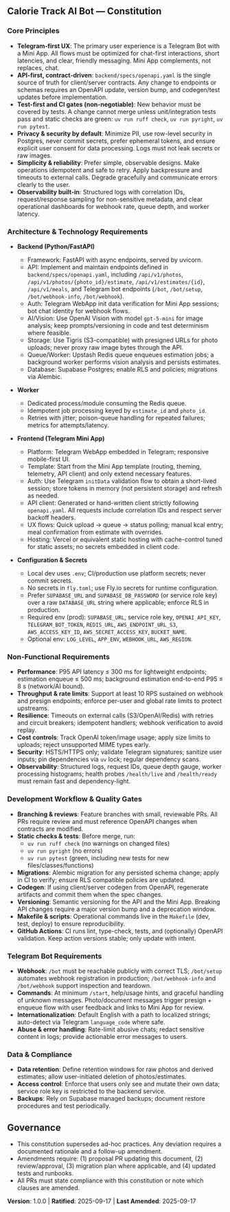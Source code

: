 ## Calorie Track AI Bot — Constitution

### Core Principles

- **Telegram-first UX**: The primary user experience is a Telegram Bot with a Mini App. All flows must be optimized for chat-first interactions, short latencies, and clear, friendly messaging. Mini App complements, not replaces, chat.
- **API-first, contract-driven**: `backend/specs/openapi.yaml` is the single source of truth for client/server contracts. Any change to endpoints or schemas requires an OpenAPI update, version bump, and codegen/test updates before implementation.
- **Test-first and CI gates (non-negotiable)**: New behavior must be covered by tests. A change cannot merge unless unit/integration tests pass and static checks are green: `uv run ruff check`, `uv run pyright`, `uv run pytest`.
- **Privacy & security by default**: Minimize PII, use row-level security in Postgres, never commit secrets, prefer ephemeral tokens, and ensure explicit user consent for data processing. Logs must not leak secrets or raw images.
- **Simplicity & reliability**: Prefer simple, observable designs. Make operations idempotent and safe to retry. Apply backpressure and timeouts to external calls. Degrade gracefully and communicate errors clearly to the user.
- **Observability built-in**: Structured logs with correlation IDs, request/response sampling for non-sensitive metadata, and clear operational dashboards for webhook rate, queue depth, and worker latency.

### Architecture & Technology Requirements

- **Backend (Python/FastAPI)**
  - Framework: FastAPI with async endpoints, served by uvicorn.
  - API: Implement and maintain endpoints defined in `backend/specs/openapi.yaml`, including `/api/v1/photos`, `/api/v1/photos/{photo_id}/estimate`, `/api/v1/estimates/{id}`, `/api/v1/meals`, and Telegram bot endpoints (`/bot`, `/bot/setup`, `/bot/webhook-info`, `/bot/webhook`).
  - Auth: Telegram WebApp init data verification for Mini App sessions; bot chat identity for webhook flows.
  - AI/Vision: Use OpenAI Vision with model `gpt-5-mini` for image analysis; keep prompts/versioning in code and test determinism where feasible.
  - Storage: Use Tigris (S3-compatible) with presigned URLs for photo uploads; never proxy raw image bytes through the API.
  - Queue/Worker: Upstash Redis queue enqueues estimation jobs; a background worker performs vision analysis and persists estimates.
  - Database: Supabase Postgres; enable RLS and policies; migrations via Alembic.

- **Worker**
  - Dedicated process/module consuming the Redis queue.
  - Idempotent job processing keyed by `estimate_id` and `photo_id`.
  - Retries with jitter; poison-queue handling for repeated failures; metrics for attempts/latency.

- **Frontend (Telegram Mini App)**
  - Platform: Telegram WebApp embedded in Telegram; responsive mobile-first UI.
  - Template: Start from the Mini App template (routing, theming, telemetry, API client) and only extend necessary features.
  - Auth: Use Telegram `initData` validation flow to obtain a short-lived session; store tokens in memory (not persistent storage) and refresh as needed.
  - API client: Generated or hand-written client strictly following `openapi.yaml`. All requests include correlation IDs and respect server backoff headers.
  - UX flows: Quick upload → queue → status polling; manual kcal entry; meal confirmation from estimate with overrides.
  - Hosting: Vercel or equivalent static hosting with cache-control tuned for static assets; no secrets embedded in client code.

- **Configuration & Secrets**
  - Local dev uses `.env`; CI/production use platform secrets; never commit secrets.
  - No secrets in `fly.toml`; use Fly.io secrets for runtime configuration.
  - Prefer `SUPABASE_URL` and `SUPABASE_DB_PASSWORD` (or service role key) over a raw `DATABASE_URL` string where applicable; enforce RLS in production.
  - Required env (prod): `SUPABASE_URL`, service role key, `OPENAI_API_KEY`, `TELEGRAM_BOT_TOKEN`, `REDIS_URL`, `AWS_ENDPOINT_URL_S3`, `AWS_ACCESS_KEY_ID`, `AWS_SECRET_ACCESS_KEY`, `BUCKET_NAME`.
  - Optional env: `LOG_LEVEL`, `APP_ENV`, `WEBHOOK_URL`, `AWS_REGION`.

### Non-Functional Requirements

- **Performance**: P95 API latency ≤ 300 ms for lightweight endpoints; estimation enqueue ≤ 500 ms; background estimation end-to-end P95 ≤ 8 s (network/AI bound).
- **Throughput & rate limits**: Support at least 10 RPS sustained on webhook and presign endpoints; enforce per-user and global rate limits to protect upstreams.
- **Resilience**: Timeouts on external calls (S3/OpenAI/Redis) with retries and circuit breakers; idempotent handlers; webhook verification to avoid replay.
- **Cost controls**: Track OpenAI token/image usage; apply size limits to uploads; reject unsupported MIME types early.
- **Security**: HSTS/HTTPS only; validate Telegram signatures; sanitize user inputs; pin dependencies via `uv` lock; regular dependency scans.
- **Observability**: Structured logs, request IDs, queue depth gauge, worker processing histograms; health probes `/health/live` and `/health/ready` must remain fast and dependency-light.

### Development Workflow & Quality Gates

- **Branching & reviews**: Feature branches with small, reviewable PRs. All PRs require review and must reference OpenAPI changes when contracts are modified.
- **Static checks & tests**: Before merge, run:
  - `uv run ruff check` (no warnings on changed files)
  - `uv run pyright` (no errors)
  - `uv run pytest` (green, including new tests for new files/classes/functions)
- **Migrations**: Alembic migration for any persisted schema change; apply in CI to verify; ensure RLS compatible policies are updated.
- **Codegen**: If using client/server codegen from OpenAPI, regenerate artifacts and commit them when the spec changes.
- **Versioning**: Semantic versioning for the API and the Mini App. Breaking API changes require a major version bump and a deprecation window.
- **Makefile & scripts**: Operational commands live in the `Makefile` (dev, test, deploy) to ensure reproducibility.
- **GitHub Actions**: CI runs lint, type-check, tests, and (optionally) OpenAPI validation. Keep action versions stable; only update with intent.

### Telegram Bot Requirements

- **Webhook**: `/bot` must be reachable publicly with correct TLS; `/bot/setup` automates webhook registration in production; `/bot/webhook-info` and `/bot/webhook` support inspection and teardown.
- **Commands**: At minimum `/start`, help/usage hints, and graceful handling of unknown messages. Photo/document messages trigger presign + enqueue flow with user feedback and links to Mini App for review.
- **Internationalization**: Default English with a path to localized strings; auto-detect via Telegram `language_code` where safe.
- **Abuse & error handling**: Rate-limit abusive chats; redact sensitive content in logs; provide actionable error messages to users.

### Data & Compliance

- **Data retention**: Define retention windows for raw photos and derived estimates; allow user-initiated deletion of photos/estimates.
- **Access control**: Enforce that users only see and mutate their own data; service role key is restricted to the backend service.
- **Backups**: Rely on Supabase managed backups; document restore procedures and test periodically.

## Governance

- This constitution supersedes ad-hoc practices. Any deviation requires a documented rationale and a follow-up amendment.
- Amendments require: (1) proposal PR updating this document, (2) review/approval, (3) migration plan where applicable, and (4) updated tests and runbooks.
- All PRs must state compliance with this constitution or note which clauses are amended.

**Version**: 1.0.0 | **Ratified**: 2025-09-17 | **Last Amended**: 2025-09-17
